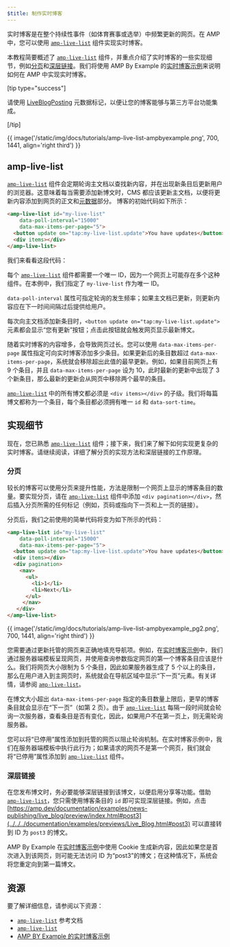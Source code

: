 ```yaml
---
$title: 制作实时博客
---
```


实时博客是在整个持续性事件（如体育赛事或选举）中频繁更新的网页。在 AMP 中，您可以使用 [`amp-live-list`](../../../documentation/components/reference/amp-live-list.md) 组件实现实时博客。

本教程简要概述了 [`amp-live-list`](../../../documentation/components/reference/amp-live-list.md) 组件，并重点介绍了实时博客的一些实现细节，例如[分页](#pagination)和[深层链接](#deeplinking)。我们将使用 AMP By Example 的[实时博客示例](live_blog.md)来说明如何在 AMP 中实现实时博客。

[tip type="success"]

请使用 [LiveBlogPosting](http://schema.org/LiveBlogPosting) 元数据标记，以便让您的博客能够与第三方平台功能集成。

[/tip]

{{ image('/static/img/docs/tutorials/amp-live-list-ampbyexample.png', 700, 1441, align='right third') }}

## amp-live-list

[`amp-live-list`](../../../documentation/components/reference/amp-live-list.md) 组件会定期轮询主文档以查找新内容，并在出现新条目后更新用户的浏览器。这意味着每当需要添加新博文时，CMS 都应该更新主文档，以便将更新内容添加到网页的正文和[元数据](../../../documentation/examples/documentation/Live_Blog.html#metadata)部分。
博客的初始代码如下所示：

```html
<amp-live-list id="my-live-list"
    data-poll-interval="15000"
    data-max-items-per-page="5">
  <button update on="tap:my-live-list.update">You have updates</button>
  <div items></div>
</amp-live-list>
```

我们来看看这段代码：

每个 [`amp-live-list`](../../../documentation/components/reference/amp-live-list.md) 组件都需要一个唯一 ID，因为一个网页上可能存在多个这种组件。在本例中，我们指定了 `my-live-list` 作为唯一 ID。

`data-poll-interval` 属性可指定轮询的发生频率；如果主文档已更新，则更新内容应在下一时间间隔过后提供给用户。

每次向主文档添加新条目时，`<button update on="tap:my-live-list.update">` 元素都会显示“您有更新”按钮；点击此按钮就会触发网页显示最新博文。

随着实时博客的内容增多，会导致网页过长。您可以使用 `data-max-items-per-page` 属性指定可向实时博客添加多少条目。如果更新后的条目数超过 `data-max-items-per-page`，系统就会移除超出此值的最早更新。例如，如果目前网页上有 9 个条目，并且 `data-max-items-per-page` 设为 10，此时最新的更新中出现了 3 个新条目，那么最新的更新会从网页中移除两个最早的条目。

[`amp-live-list`](../../../documentation/components/reference/amp-live-list.md) 中的所有博文都必须是 `<div items></div>` 的子级。我们将每篇博文都称为一个条目，每个条目都必须拥有唯一 `id` 和 `data-sort-time`。

## 实现细节

现在，您已熟悉 [`amp-live-list`](../../../documentation/components/reference/amp-live-list.md) 组件；接下来，我们来了解下如何实现更复杂的实时博客。请继续阅读，详细了解分页的实现方法和深层链接的工作原理。

### 分页

较长的博客可以使用分页来提升性能，方法是限制一个网页上显示的博客条目的数量。要实现分页，请在 [`amp-live-list`](../../../documentation/components/reference/amp-live-list.md) 组件中添加 `<div pagination></div>`，然后插入分页所需的任何标记（例如，页码或指向下一页和上一页的链接）。

分页后，我们之前使用的简单代码将变为如下所示的代码：

```html
<amp-live-list id="my-live-list"
    data-poll-interval="15000"
    data-max-items-per-page="5">
  <button update on="tap:my-live-list.update">You have updates</button>
  <div items></div>
  <div pagination>
    <nav>
      <ul>
        <li>1</li>
        <li>Next</li>
      </ul>
     </nav>
   </div>
</amp-live-list>
```

{{ image('/static/img/docs/tutorials/amp-live-list-ampbyexample_pg2.png', 700, 1441, align='right third') }}

您需要通过更新托管的网页来正确地填充导航项。例如，在[实时博客示例](live_blog.md)中，我们通过服务器端模板呈现网页，并使用查询参数指定网页的第一个博客条目应该是什么。我们将网页大小限制为 5 个条目，因此如果服务器生成了 5 个以上的条目，那么在用户进入到主网页时，系统就会在导航区域中显示“下一页”元素。有关详情，请参阅 [`amp-live-list`](../../../documentation/components/reference/amp-live-list.md)。

在博文大小超出 `data-max-items-per-page` 指定的条目数量上限后，更早的博客条目就会显示在“下一页”（如第 2 页）。由于 [`amp-live-list`](../../../documentation/components/reference/amp-live-list.md) 每隔一段时间就会轮询一次服务器，查看条目是否有变化，因此，如果用户不在第一页上，则无需轮询服务器。

您可以将“已停用”属性添加到托管的网页以阻止轮询机制。在实时博客示例中，我们在服务器端模板中执行此行为；如果请求的网页不是第一个网页，我们就会将“已停用”属性添加到 [`amp-live-list`](../../../documentation/components/reference/amp-live-list.md) 组件。

### 深层链接

在您发布博文时，务必要能够深层链接到该博文，以便启用分享等功能。借助 [`amp-live-list`](../../../documentation/components/reference/amp-live-list.md)，您只需使用博客条目的 `id` 即可实现深层链接。例如，点击 [https://amp.dev/documentation/examples/news-publishing/live_blog/preview/index.html#post3](../../../documentation/examples/previews/Live_Blog.html#post3) 可以直接转到 ID 为 `post3` 的博文。

AMP By Example 在[实时博客示例](live_blog.md)中使用 Cookie 生成新内容，因此如果您是首次进入到该网页，则可能无法访问 ID 为“post3”的博文；在这种情况下，系统会将您重定向到第一篇博文。

## 资源

要了解详细信息，请参阅以下资源：

- [`amp-live-list`](../../../documentation/components/reference/amp-live-list.md) 参考文档
- [`amp-live-list`](../../../documentation/components/reference/amp-live-list.md)
- [AMP BY Example 的实时博客示例](live_blog.md)

